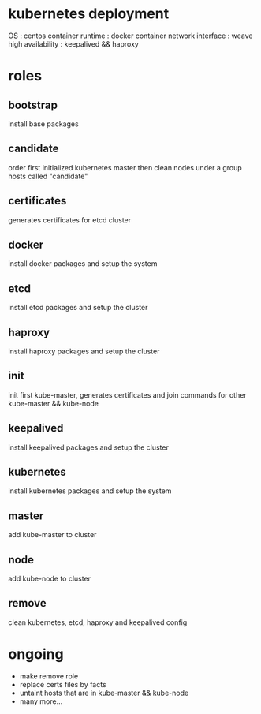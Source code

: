 # kubernetes deployment

OS : centos
container runtime : docker
container network interface : weave
high availability : keepalived && haproxy

# roles

## bootstrap

install base packages

## candidate

order first initialized kubernetes master then clean nodes under a group hosts called "candidate"

## certificates

generates certificates for etcd cluster

## docker

install docker packages and setup the system

## etcd

install etcd packages and setup the cluster

## haproxy

install haproxy packages and setup the cluster

## init

init first kube-master, generates certificates and join commands for other kube-master && kube-node

## keepalived

install keepalived packages and setup the cluster

## kubernetes

install kubernetes packages and setup the system

## master

add kube-master to cluster

## node

add kube-node to cluster

## remove

clean kubernetes, etcd, haproxy and keepalived config

# ongoing

- make remove role
- replace certs files by facts
- untaint hosts that are in kube-master && kube-node
- many more...